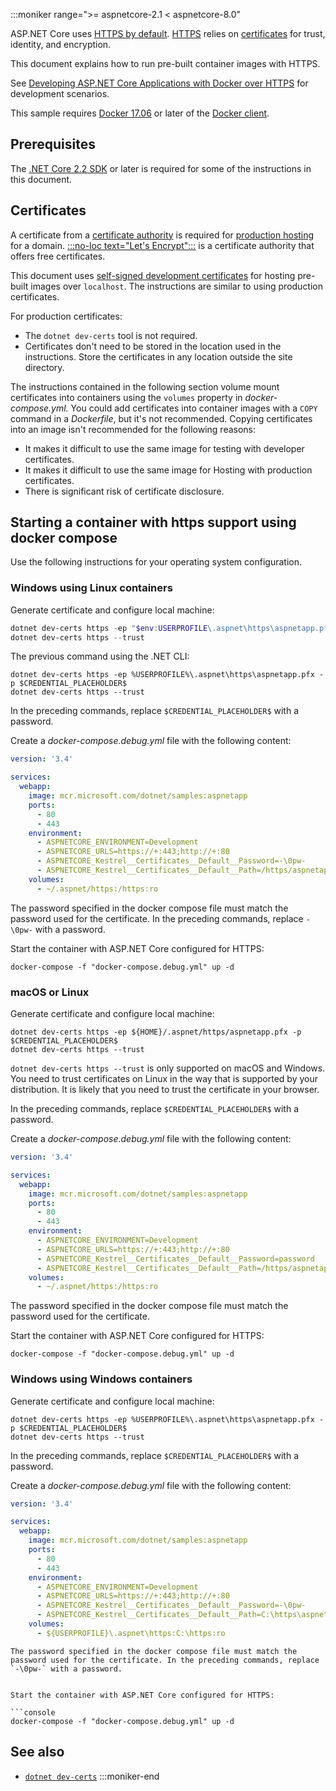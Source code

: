:::moniker range=">= aspnetcore-2.1 < aspnetcore-8.0"

ASP.NET Core uses [HTTPS by default](~/security/enforcing-ssl.md). [HTTPS](https://en.wikipedia.org/wiki/HTTPS) relies on [certificates](https://en.wikipedia.org/wiki/Public_key_certificate) for trust, identity, and encryption.

This document explains how to run pre-built container images with HTTPS.

See [Developing ASP.NET Core Applications with Docker over HTTPS](https://github.com/dotnet/dotnet-docker/blob/main/samples/run-aspnetcore-https-development.md) for development scenarios.

This sample requires [Docker 17.06](https://docs.docker.com/release-notes/docker-ce) or later of the [Docker client](https://www.docker.com/products/docker).

## Prerequisites

The [.NET Core 2.2 SDK](https://dotnet.microsoft.com/download) or later is required for some of the instructions in this document.

## Certificates

A certificate from a [certificate authority](https://wikipedia.org/wiki/Certificate_authority) is required for [production hosting](https://blogs.msdn.microsoft.com/webdev/2017/11/29/configuring-https-in-asp-net-core-across-different-platforms/) for a domain. [:::no-loc text="Let's Encrypt":::](https://letsencrypt.org/) is a certificate authority that offers free certificates.

This document uses [self-signed development certificates](https://wikipedia.org/wiki/Self-signed_certificate) for hosting pre-built images over `localhost`. The instructions are similar to using production certificates.

For production certificates:

* The `dotnet dev-certs` tool is not required.
* Certificates don't need to be stored in the location used in the instructions. Store the certificates in any location outside the site directory.

The instructions contained in the following section volume mount certificates into containers using the `volumes` property in *docker-compose.yml.* You could add certificates into container images with a `COPY` command in a *Dockerfile*, but it's not recommended. Copying certificates into an image isn't recommended for the following reasons:

* It makes it difficult to use the same image for testing with developer certificates.
* It makes it difficult to use the same image for Hosting with production certificates.
* There is significant risk of certificate disclosure.

## Starting a container with https support using docker compose

Use the following instructions for your operating system configuration.

### Windows using Linux containers

Generate certificate and configure local machine:

```powershell
dotnet dev-certs https -ep "$env:USERPROFILE\.aspnet\https\aspnetapp.pfx"  -p $CREDENTIAL_PLACEHOLDER$
dotnet dev-certs https --trust
```

The previous command using the .NET CLI:

```dotnetcli
dotnet dev-certs https -ep %USERPROFILE%\.aspnet\https\aspnetapp.pfx -p $CREDENTIAL_PLACEHOLDER$
dotnet dev-certs https --trust
```

In the preceding commands, replace `$CREDENTIAL_PLACEHOLDER$` with a password.

Create a _docker-compose.debug.yml_ file with the following content:

```yaml
version: '3.4'

services:
  webapp:
    image: mcr.microsoft.com/dotnet/samples:aspnetapp
    ports:
      - 80
      - 443
    environment:
      - ASPNETCORE_ENVIRONMENT=Development
      - ASPNETCORE_URLS=https://+:443;http://+:80
      - ASPNETCORE_Kestrel__Certificates__Default__Password=-\0pw-
      - ASPNETCORE_Kestrel__Certificates__Default__Path=/https/aspnetapp.pfx
    volumes:
      - ~/.aspnet/https:/https:ro
```
The password specified in the docker compose file must match the password used for the certificate. In the preceding commands, replace `-\0pw-` with a password.


Start the container with ASP.NET Core configured for HTTPS:

```console
docker-compose -f "docker-compose.debug.yml" up -d
```

### macOS or Linux

Generate certificate and configure local machine:

```dotnetcli
dotnet dev-certs https -ep ${HOME}/.aspnet/https/aspnetapp.pfx -p $CREDENTIAL_PLACEHOLDER$
dotnet dev-certs https --trust
```

`dotnet dev-certs https --trust` is only supported on macOS and Windows. You need to trust certificates on Linux in the way that is supported by your distribution. It is likely that you need to trust the certificate in your browser.

In the preceding commands, replace `$CREDENTIAL_PLACEHOLDER$` with a password.

Create a _docker-compose.debug.yml_ file with the following content:

```yaml
version: '3.4'

services:
  webapp:
    image: mcr.microsoft.com/dotnet/samples:aspnetapp
    ports:
      - 80
      - 443
    environment:
      - ASPNETCORE_ENVIRONMENT=Development
      - ASPNETCORE_URLS=https://+:443;http://+:80
      - ASPNETCORE_Kestrel__Certificates__Default__Password=password
      - ASPNETCORE_Kestrel__Certificates__Default__Path=/https/aspnetapp.pfx
    volumes:
      - ~/.aspnet/https:/https:ro
```
The password specified in the docker compose file must match the password used for the certificate.

Start the container with ASP.NET Core configured for HTTPS:

```console
docker-compose -f "docker-compose.debug.yml" up -d
```

### Windows using Windows containers

Generate certificate and configure local machine:

```dotnetcli
dotnet dev-certs https -ep %USERPROFILE%\.aspnet\https\aspnetapp.pfx -p $CREDENTIAL_PLACEHOLDER$
dotnet dev-certs https --trust
```

In the preceding commands, replace `$CREDENTIAL_PLACEHOLDER$` with a password.

Create a _docker-compose.debug.yml_ file with the following content:

```yaml
version: '3.4'

services:
  webapp:
    image: mcr.microsoft.com/dotnet/samples:aspnetapp
    ports:
      - 80
      - 443
    environment:
      - ASPNETCORE_ENVIRONMENT=Development
      - ASPNETCORE_URLS=https://+:443;http://+:80
      - ASPNETCORE_Kestrel__Certificates__Default__Password=-\0pw-
      - ASPNETCORE_Kestrel__Certificates__Default__Path=C:\https\aspnetapp.pfx
    volumes:
      - ${USERPROFILE}\.aspnet\https:C:\https:ro
```
```suggestion
The password specified in the docker compose file must match the password used for the certificate. In the preceding commands, replace `-\0pw-` with a password.


Start the container with ASP.NET Core configured for HTTPS:

```console
docker-compose -f "docker-compose.debug.yml" up -d
```

## See also

* [`dotnet dev-certs`](/dotnet/core/tools/dotnet-dev-certs)
:::moniker-end
